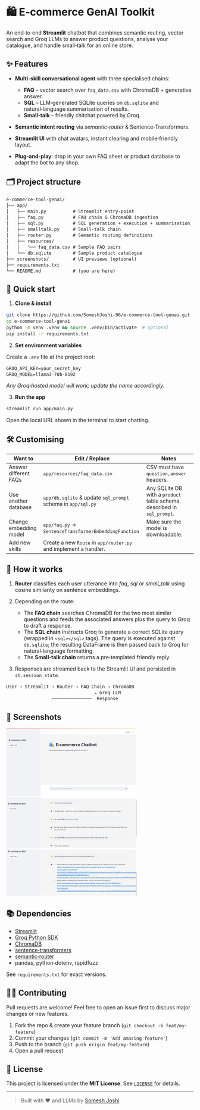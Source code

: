 # 🛍️ E‑commerce GenAI Toolkit

An end‑to‑end **Streamlit** chatbot that combines semantic routing, vector search and Groq LLMs to answer product questions, analyse your catalogue, and handle small‑talk for an online store.

## ✨ Features

* **Multi‑skill conversational agent** with three specialised chains:

  * **FAQ** – vector search over `faq_data.csv` with ChromaDB + generative answer.
  * **SQL** – LLM‑generated SQLite queries on `db.sqlite` and natural‑language summarisation of results.
  * **Small‑talk** – friendly chitchat powered by Groq.
* **Semantic intent routing** via *semantic‑router* & Sentence‑Transformers.
* **Streamlit UI** with chat avatars, instant clearing and mobile‑friendly layout.
* **Plug‑and‑play**: drop in your own FAQ sheet or product database to adapt the bot to any shop.

## 🗂 Project structure

```text
e-commerce-tool-genai/
├── app/
│   ├── main.py          # Streamlit entry‑point
│   ├── faq.py           # FAQ chain & ChromaDB ingestion
│   ├── sql.py           # SQL generation + execution + summarisation
│   ├── smalltalk.py     # Small‑talk chain
│   ├── router.py        # Semantic routing definitions
│   ├── resources/
│   │   └── faq_data.csv # Sample FAQ pairs
│   └── db.sqlite        # Sample product catalogue
├── screenshots/         # UI previews (optional)
├── requirements.txt
└── README.md            # (you are here)
```

## 🚀 Quick start

1. **Clone & install**

```bash
git clone https://github.com/SomeshJoshi-96/e-commerce-tool-genai.git
cd e-commerce-tool-genai
python -m venv .venv && source .venv/bin/activate  # optional
pip install -r requirements.txt
```

2. **Set environment variables**

Create a `.env` file at the project root:

```env
GROQ_API_KEY=your_secret_key
GROQ_MODEL=llama3-70b-8192
```

*Any Groq‑hosted model will work; update the name accordingly.*

3. **Run the app**

```bash
streamlit run app/main.py
```

Open the local URL shown in the terminal to start chatting.

## 🛠 Customising

| Want to                | Edit / Replace                                                   | Notes                                                                  |
| ---------------------- | ---------------------------------------------------------------- | ---------------------------------------------------------------------- |
| Answer different FAQs  | `app/resources/faq_data.csv`                                     | CSV must have `question,answer` headers.                               |
| Use another database   | `app/db.sqlite` & update `sql_prompt` schema in `app/sql.py`     | Any SQLite DB with a `product` table schema described in `sql_prompt`. |
| Change embedding model | `app/faq.py` → `SentenceTransformerEmbeddingFunction`            | Make sure the model is downloadable.                                   |
| Add new skills         | Create a new `Route` in `app/router.py` and implement a handler. |                                                                        |

## 🤖 How it works

1. **Router** classifies each user utterance into *faq*, *sql* or *small\_talk* using cosine similarity on sentence embeddings.
2. Depending on the route:

   * The **FAQ chain** searches ChromaDB for the two most similar questions and feeds the associated answers plus the query to Groq to draft a response.
   * The **SQL chain** instructs Groq to generate a correct SQLite query (wrapped in `<sql></sql>` tags).  The query is executed against `db.sqlite`; the resulting DataFrame is then passed back to Groq for natural‑language formatting.
   * The **Small‑talk chain** returns a pre‑templated friendly reply.
3. Responses are streamed back to the Streamlit UI and persisted in `st.session_state`.

```
User → Streamlit → Router → FAQ Chain ⇢ ChromaDB
                                 ↘ Groq LLM
                 ←──────────────  Response
```

## 📸 Screenshots


<img src="screenshots/1.png" width="350"/>
<img src="screenshots/2.png" width="350"/>
<img src="screenshots/3.png" width="350"/>


## 📚 Dependencies

* [Streamlit](https://streamlit.io/)
* [Groq Python SDK](https://github.com/groq/groq-python)
* [ChromaDB](https://www.trychroma.com/)
* [sentence‑transformers](https://www.sbert.net/)
* [semantic‑router](https://pypi.org/project/semantic-router/)
* pandas, python‑dotenv, rapidfuzz

See `requirements.txt` for exact versions.

## 🧑‍💻 Contributing

Pull requests are welcome! Feel free to open an issue first to discuss major changes or new features.

1. Fork the repo & create your feature branch (`git checkout -b feat/my-feature`)
2. Commit your changes (`git commit -m 'Add amazing feature'`)
3. Push to the branch (`git push origin feat/my-feature`)
4. Open a pull request

## 🪪 License

This project is licensed under the **MIT License**. See [`LICENSE`](LICENSE) for details.

---

> Built with ❤️ and LLMs by [Somesh Joshi](https://github.com/SomeshJoshi-96).
